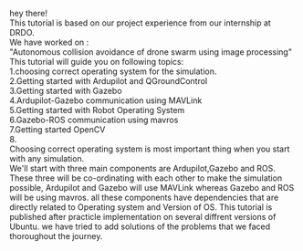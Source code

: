 hey there!  
This tutorial is based on our project experience from our internship at DRDO.  
We have worked on :  
"Autonomous collision avoidance of drone swarm using image processing"  
This tutorial will guide you on following topics:  
1.choosing correct operating system for the simulation.  
2.Getting started with Ardupilot and QGroundControl  
3.Getting started with Gazebo  
4.Ardupilot-Gazebo communication using MAVLink  
5.Getting started with Robot Operating System  
6.Gazebo-ROS communication using mavros  
7.Getting started OpenCV  
8.  
Choosing correct operating system is most important thing when you start with any simulation.  
We'll start with three main components are Ardupilot,Gazebo and ROS. 
These three will be co-ordinating with each other to make the simulation possible, 
Ardupilot and Gazebo will use MAVLink whereas Gazebo and ROS will be using mavros.
all these components have dependencies that are directly related to Operating system and
Version of OS.
This tutorial is published after practicle implementation on several diffrent versions of Ubuntu.
we have tried to add solutions of the problems that we faced thoroughout the journey. 
